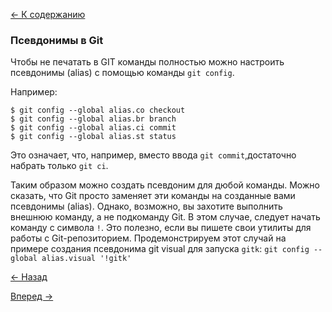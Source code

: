 [<- К содержанию](readme.md)

### Псевдонимы в Git

Чтобы не печатать в GIT команды полностью можно настроить псевдонимы (alias) с помощью команды `git config`.

Например:
```
$ git config --global alias.co checkout
$ git config --global alias.br branch
$ git config --global alias.ci commit
$ git config --global alias.st status
```
Это означает, что, например, вместо ввода `git commit`,достаточно набрать только `git ci`.

Таким образом можно создать псевдоним для дюбой команды.
Можно сказать, что Git просто заменяет эти команды на созданные вами псевдонимы (alias). Однако, возможно, вы захотите выполнить внешнюю команду, а не подкоманду Git. В этом случае, следует начать команду с символа `!`. Это полезно, если вы пишете свои утилиты для работы с Git-репозиторием. Продемонстрируем этот случай на примере создания псевдонима git visual для запуска `gitk`:
`git config --global alias.visual '!gitk'`

[<- Назад](tagging.md)

[Вперед ->](branching.md)